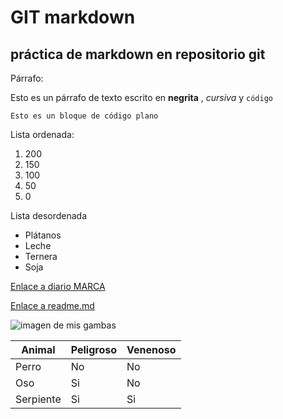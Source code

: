 # GIT markdown

## práctica de markdown en repositorio git

Párrafo:

Esto es un párrafo de texto escrito en **negrita** , *cursiva* y `código`

```
Esto es un bloque de código plano

```

Lista ordenada:

1. 200
2. 150
3. 100
4. 50
5. 0

Lista desordenada

- Plátanos
- Leche
- Ternera
- Soja

[Enlace a diario MARCA](https://www.marca.com/)


[Enlace a readme.md](./README.md)

![imagen de mis gambas](./Fotogambas.heif)

| Animal   | Peligroso |  Venenoso  |
|----------|-----------|------------|
| Perro    | No        | No         |
| Oso      | Si        | No         |
|Serpiente | Si        | Si         |
